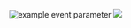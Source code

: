 ![example event parameter](https://github.com/HemanthHaridas/planck_cpp/actions/workflows/cmake-multi-platform.yml/badge.svg)  ![](https://tokei.rs/b1/github/HemanthHaridas/planck_cpp)
